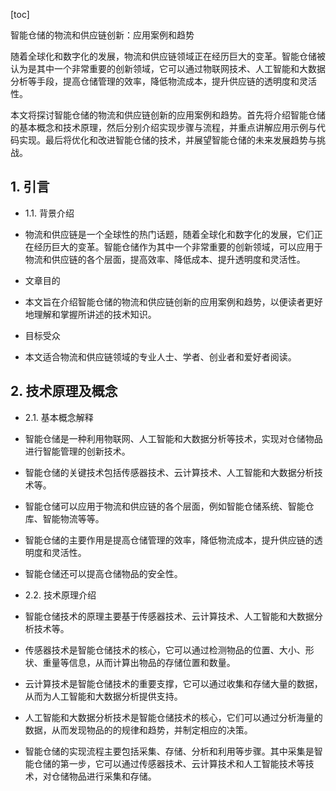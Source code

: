
[toc]                    
                
                
智能仓储的物流和供应链创新：应用案例和趋势

随着全球化和数字化的发展，物流和供应链领域正在经历巨大的变革。智能仓储被认为是其中一个非常重要的创新领域，它可以通过物联网技术、人工智能和大数据分析等手段，提高仓储管理的效率，降低物流成本，提升供应链的透明度和灵活性。

本文将探讨智能仓储的物流和供应链创新的应用案例和趋势。首先将介绍智能仓储的基本概念和技术原理，然后分别介绍实现步骤与流程，并重点讲解应用示例与代码实现。最后将优化和改进智能仓储的技术，并展望智能仓储的未来发展趋势与挑战。

## 1. 引言

- 1.1. 背景介绍

- 物流和供应链是一个全球性的热门话题，随着全球化和数字化的发展，它们正在经历巨大的变革。智能仓储作为其中一个非常重要的创新领域，可以应用于物流和供应链的各个层面，提高效率、降低成本、提升透明度和灵活性。

- 文章目的

- 本文旨在介绍智能仓储的物流和供应链创新的应用案例和趋势，以便读者更好地理解和掌握所讲述的技术知识。

- 目标受众

- 本文适合物流和供应链领域的专业人士、学者、创业者和爱好者阅读。

## 2. 技术原理及概念

- 2.1. 基本概念解释

- 智能仓储是一种利用物联网、人工智能和大数据分析等技术，实现对仓储物品进行智能管理的创新技术。

- 智能仓储的关键技术包括传感器技术、云计算技术、人工智能和大数据分析技术等。

- 智能仓储可以应用于物流和供应链的各个层面，例如智能仓储系统、智能仓库、智能物流等等。

- 智能仓储的主要作用是提高仓储管理的效率，降低物流成本，提升供应链的透明度和灵活性。

- 智能仓储还可以提高仓储物品的安全性。

- 2.2. 技术原理介绍

- 智能仓储技术的原理主要基于传感器技术、云计算技术、人工智能和大数据分析技术等。

- 传感器技术是智能仓储技术的核心，它可以通过检测物品的位置、大小、形状、重量等信息，从而计算出物品的存储位置和数量。

- 云计算技术是智能仓储技术的重要支撑，它可以通过收集和存储大量的数据，从而为人工智能和大数据分析提供支持。

- 人工智能和大数据分析技术是智能仓储技术的核心，它们可以通过分析海量的数据，从而发现物品的的规律和趋势，并制定相应的决策。

- 智能仓储的实现流程主要包括采集、存储、分析和利用等步骤。其中采集是智能仓储的第一步，它可以通过传感器技术、云计算技术和人工智能技术等技术，对仓储物品进行采集和存储。

